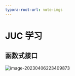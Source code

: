 ```yaml
---
typora-root-url: note-imgs
---
```


# JUC 学习

## 函数式接口

![image-20230406223409873](image-20230406223409873.png)